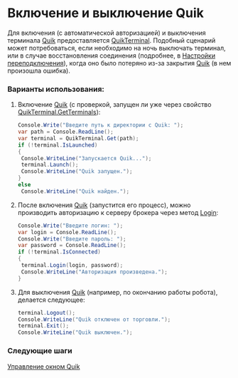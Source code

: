 # Включение и выключение Quik

Для включения (с автоматической авторизацией) и выключения терминала [Quik](Quik.md) предоставляется [QuikTerminal](xref:StockSharp.Quik.QuikTerminal). Подобный сценарий может потребоваться, если необходимо на ночь выключать терминал, или в случае восстановления соединения (подробнее, в [Настройки переподключения](Reconnect.md)), когда оно было потеряно из\-за закрытия [Quik](Quik.md) (в нем произошла ошибка). 

### Варианты использования:

1. Включение [Quik](Quik.md) (с проверкой, запущен ли уже через свойство [QuikTerminal.GetTerminals](xref:StockSharp.Quik.QuikTerminal.GetTerminals)): 

   ```cs
   Console.Write("Введите путь к директории с Quik: ");
   var path = Console.ReadLine();
   var terminal = QuikTerminal.Get(path);
   if (!terminal.IsLaunched)
   {
   	Console.WriteLine("Запускается Quik...");
   	terminal.Launch();
   	Console.WriteLine("Quik запущен.");
   }
   else
   	Console.WriteLine("Quik найден.");
   ```
2. После включения [Quik](Quik.md) (запустится его процесс), можно производить авторизацию к серверу брокера через метод [Login](xref:StockSharp.Quik.QuikTerminal.Login): 

   ```cs
   Console.Write("Введите логин: ");
   var login = Console.ReadLine();
   Console.Write("Введите пароль: ");
   var password = Console.ReadLine();
   if (!terminal.IsConnected)
   {
   	terminal.Login(login, password);
   	Console.WriteLine("Авторизация произведена.");
   }
   ```
3. Для выключения [Quik](Quik.md) (например, по окончанию работы робота), делается следующее: 

   ```cs
   terminal.Logout();
   Console.WriteLine("Quik отключен от торговли.");
   terminal.Exit();
   Console.WriteLine("Quik выключен.");
   ```

### Следующие шаги

[Управление окном Quik](QuikWindow.md)
